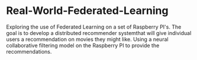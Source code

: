 # Real-World-Federated-Learning

Exploring the use of Federated Learning on a set of Raspberry PI's. The goal is to develop a distributed recommender systemthat will give individual users a recommendation on movies they might like.
Using a neural collaborative filtering model on the Raspberry PI to provide the recommendations.
